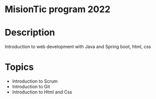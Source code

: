 # MisionTic program 2022

# Description

Introduction to web development with Java and Spring boot, html, css

# Topics

- Introduction to Scrum
- Introduction to Git
- Introduction to Html and Css
